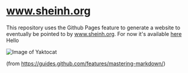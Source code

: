 # www.sheinh.org
This repository uses the Github Pages feature to generate a website to eventually be pointed to by www.sheinh.org. For now it's available [here](https://sunset-hill.github.io/www.sheinh.org/)
Hello

![Image of Yaktocat](https://octodex.github.com/images/yaktocat.png)

(from https://guides.github.com/features/mastering-markdown/)
